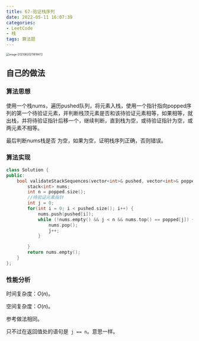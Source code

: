```yaml
---
title: 67-验证栈序列
date: 2022-05-11 16:07:39
categories: 
- LeetCode
- 栈
tags: 算法题
---
```




<img src="https://crayon-1302863897.cos.ap-beijing.myqcloud.com/image/image-20210620211818472.png" alt="image-20210620211818472" style="zoom:50%;" />



## 自己的做法

### 算法思想

使用一个栈nums，遍历pushed队列，将元素入栈，使用一个指针指向popped序列的第一个待验证元素，并判断栈顶元素是否和该待验证元素相等，如果相等，就出栈，并将待验证指针后移一个，继续判断，直到栈为空，或待验证指针为空，或两元素不相等。

最后判断nums栈是否 为空，如果为空，证明栈序列正确，否则错误。



### 算法实现

```c++
class Solution {
public:
    bool validateStackSequences(vector<int>& pushed, vector<int>& popped) {
        stack<int> nums;
        int n = popped.size();
        //待验证元素指针
        int j = 0;
        for(int i = 0; i < pushed.size(); i++) {
            nums.push(pushed[i]);
            while (!nums.empty() && j < n && nums.top() == popped[j]) {
                nums.pop();
                j++;
            }

        }
        return nums.empty();
    }
};
```



### 性能分析

时间复杂度：$O(n)$。

空间复杂度：$O(n)$。



参考做法相同。

只不过在返回值处的语句是` j == n`。意思一样。

